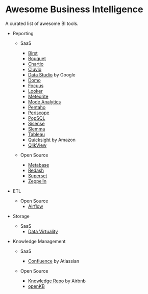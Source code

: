# Awesome Business Intelligence
A curated list of awesome BI tools.


- Reporting
  - SaaS  
    - [Birst](https://www.birst.com/)  
    - [Bouquet](https://openbouquet.io/)
    - [Chartio](https://chartio.com/)
    - [Cluvio](https://www.cluvio.com/)
    - [Data Studio](https://www.google.com/analytics/data-studio/) by Google  
    - [Domo](https://www.domo.com/)
    - [Focuus](http://www.focuus.com/)
    - [Looker](https://looker.com/)  
    - [Meteorite](http://meteorite.bi/)
    - [Mode Analytics](https://modeanalytics.com/)  
    - [Pentaho](https://www.pentaho.com)
    - [Periscope](https://www.periscopedata.com/)  
    - [PopSQL](https://popsql.io/)  
    - [Sisense](https://www.sisense.com/)  
    - [Slemma](https://slemma.com/)  
    - [Tableau](https://www.tableau.com)
    - [Quicksight](https://quicksight.aws/) by Amazon  
    - [QlikView](http://www.qlik.com/de-de/products/qlikview)


  - Open Source  
    - [Metabase](http://www.metabase.com/)  
    - [Redash](https://github.com/getredash/redash)  
    - [Superset](https://github.com/airbnb/superset)  
    - [Zeppelin](https://zeppelin.apache.org/)  


- ETL

  - Open Source
    - [Airflow](https://airflow.incubator.apache.org/)



- Storage
  - SaaS
    - [Data Virtuality](http://datavirtuality.com/)

- Knowledge Management  
  - SaaS  
    - [Confluence](https://www.atlassian.com/software/confluence) by Atlassian  
    
  - Open Source  
    - [Knowledge Repo](https://github.com/airbnb/knowledge-repo) by Airbnb  
    - [openKB](https://github.com/mrvautin/openKB)



